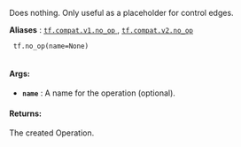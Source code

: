 Does nothing. Only useful as a placeholder for control edges.

**Aliases** : [ `tf.compat.v1.no_op` ](/api_docs/python/tf/no_op), [ `tf.compat.v2.no_op` ](/api_docs/python/tf/no_op)

```
 tf.no_op(name=None)
 
```

#### Args:
- **`name`** : A name for the operation (optional).


#### Returns:
The created Operation.

